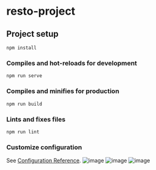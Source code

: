 # resto-project

## Project setup
```
npm install
```

### Compiles and hot-reloads for development
```
npm run serve
```

### Compiles and minifies for production
```
npm run build
```

### Lints and fixes files
```
npm run lint
```

### Customize configuration
See [Configuration Reference](https://cli.vuejs.org/config/).
![image](https://user-images.githubusercontent.com/59710234/122682268-54493a80-d21a-11eb-9d1e-bc18a9274555.png)
![image](https://user-images.githubusercontent.com/59710234/122682292-67f4a100-d21a-11eb-97ab-aef88cdc5d3b.png)
![image](https://user-images.githubusercontent.com/59710234/122682325-86f33300-d21a-11eb-9466-5a907d8d1191.png)
